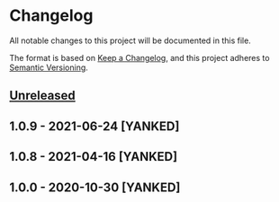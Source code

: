 # Changelog
All notable changes to this project will be documented in this file.

The format is based on [Keep a Changelog](https://keepachangelog.com/en/1.0.0/),
and this project adheres to [Semantic Versioning](https://semver.org/spec/v2.0.0.html).

## [Unreleased]

## 1.0.9 - 2021-06-24 [YANKED]

## 1.0.8 - 2021-04-16 [YANKED]

## 1.0.0 - 2020-10-30 [YANKED]
[Unreleased]: https://github.com/geut/permanent-seeder/compare/v1.0.9...HEAD
